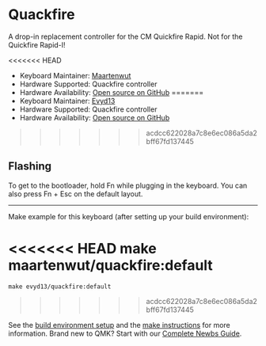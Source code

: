 # Quackfire

A drop-in replacement controller for the CM Quickfire Rapid. Not for the Quickfire Rapid-I!

<<<<<<< HEAD
* Keyboard Maintainer: [Maartenwut](https://github.com/Maartenwut)
* Hardware Supported: Quackfire controller
* Hardware Availability: [Open source on GitHub](https://github.com/Maartenwut/quackfire-controller)
=======
* Keyboard Maintainer: [Evyd13](https://github.com/evyd13)
* Hardware Supported: Quackfire controller
* Hardware Availability: [Open source on GitHub](https://github.com/evyd13/quackfire-controller)
>>>>>>> acdcc622028a7c8e6ec086a5da2bff67fd137445

## Flashing

To get to the bootloader, hold Fn while plugging in the keyboard. You can also press Fn + Esc on the default layout.

---

Make example for this keyboard (after setting up your build environment):

<<<<<<< HEAD
    make maartenwut/quackfire:default
=======
    make evyd13/quackfire:default
>>>>>>> acdcc622028a7c8e6ec086a5da2bff67fd137445

See the [build environment setup](https://docs.qmk.fm/#/getting_started_build_tools) and the [make instructions](https://docs.qmk.fm/#/getting_started_make_guide) for more information. Brand new to QMK? Start with our [Complete Newbs Guide](https://docs.qmk.fm/#/newbs).
